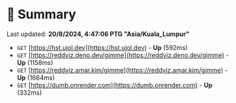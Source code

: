 # 📖 Summary
Last updated: **20/8/2024, 4:47:06 PTG "Asia/Kuala_Lumpur"**

- `GET` [https://hst.ujol.dev](https://hst.ujol.dev) - **Up** (592ms)
- `GET` [https://reddviz.deno.dev/gimme](https://reddviz.deno.dev/gimme) - **Up** (1158ms)
- `GET` [https://reddviz.amar.kim/gimme](https://reddviz.amar.kim/gimme) - **Up** (1664ms)
- `GET` [https://dumb.onrender.com](https://dumb.onrender.com) - **Up** (332ms)
